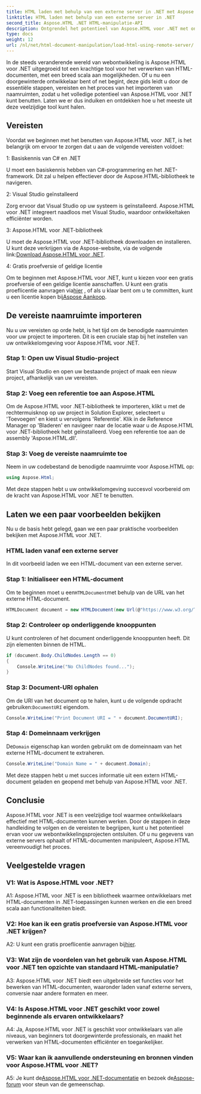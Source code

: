 ```yaml
---
title: HTML laden met behulp van een externe server in .NET met Aspose.HTML
linktitle: HTML laden met behulp van een externe server in .NET
second_title: Aspose.HTML .NET HTML-manipulatie-API
description: Ontgrendel het potentieel van Aspose.HTML voor .NET met onze uitgebreide gids. Leer hoe u naamruimten importeert, externe HTML-documenten opent en meer.
type: docs
weight: 12
url: /nl/net/html-document-manipulation/load-html-using-remote-server/
---
```


In de steeds veranderende wereld van webontwikkeling is Aspose.HTML voor .NET uitgegroeid tot een krachtige tool voor het verwerken van HTML-documenten, met een breed scala aan mogelijkheden. Of u nu een doorgewinterde ontwikkelaar bent of net begint, deze gids leidt u door de essentiële stappen, vereisten en het proces van het importeren van naamruimten, zodat u het volledige potentieel van Aspose.HTML voor .NET kunt benutten. Laten we er dus induiken en ontdekken hoe u het meeste uit deze veelzijdige tool kunt halen.

## Vereisten

Voordat we beginnen met het benutten van Aspose.HTML voor .NET, is het belangrijk om ervoor te zorgen dat u aan de volgende vereisten voldoet:

1: Basiskennis van C# en .NET

U moet een basiskennis hebben van C#-programmering en het .NET-framework. Dit zal u helpen effectiever door de Aspose.HTML-bibliotheek te navigeren.

2: Visual Studio geïnstalleerd

Zorg ervoor dat Visual Studio op uw systeem is geïnstalleerd. Aspose.HTML voor .NET integreert naadloos met Visual Studio, waardoor ontwikkeltaken efficiënter worden.

3: Aspose.HTML voor .NET-bibliotheek

 U moet de Aspose.HTML voor .NET-bibliotheek downloaden en installeren. U kunt deze verkrijgen via de Aspose-website, via de volgende link:[Download Aspose.HTML voor .NET](https://releases.aspose.com/html/net/).

4: Gratis proefversie of geldige licentie

 Om te beginnen met Aspose.HTML voor .NET, kunt u kiezen voor een gratis proefversie of een geldige licentie aanschaffen. U kunt een gratis proeflicentie aanvragen via[hier](https://releases.aspose.com/) , of als u klaar bent om u te committen, kunt u een licentie kopen bij[Aspose Aankoop](https://purchase.aspose.com/buy).

## De vereiste naamruimte importeren

Nu u uw vereisten op orde hebt, is het tijd om de benodigde naamruimten voor uw project te importeren. Dit is een cruciale stap bij het instellen van uw ontwikkelomgeving voor Aspose.HTML voor .NET.

### Stap 1: Open uw Visual Studio-project

Start Visual Studio en open uw bestaande project of maak een nieuw project, afhankelijk van uw vereisten.

### Stap 2: Voeg een referentie toe aan Aspose.HTML

Om de Aspose.HTML voor .NET-bibliotheek te importeren, klikt u met de rechtermuisknop op uw project in Solution Explorer, selecteert u 'Toevoegen' en kiest u vervolgens 'Referentie'. Klik in de Reference Manager op 'Bladeren' en navigeer naar de locatie waar u de Aspose.HTML voor .NET-bibliotheek hebt geïnstalleerd. Voeg een referentie toe aan de assembly 'Aspose.HTML.dll'.

### Stap 3: Voeg de vereiste naamruimte toe

Neem in uw codebestand de benodigde naamruimte voor Aspose.HTML op:

```csharp
using Aspose.Html;
```

Met deze stappen hebt u uw ontwikkelomgeving succesvol voorbereid om de kracht van Aspose.HTML voor .NET te benutten.

## Laten we een paar voorbeelden bekijken

Nu u de basis hebt gelegd, gaan we een paar praktische voorbeelden bekijken met Aspose.HTML voor .NET.

### HTML laden vanaf een externe server

In dit voorbeeld laden we een HTML-document van een externe server.

### Stap 1: Initialiseer een HTML-document

 Om te beginnen moet u een`HTMLDocument`met behulp van de URL van het externe HTML-document.

```csharp
HTMLDocument document = new HTMLDocument(new Url(@"https://www.w3.org/TR/html5/"));
```

### Stap 2: Controleer op onderliggende knooppunten

U kunt controleren of het document onderliggende knooppunten heeft. Dit zijn elementen binnen de HTML.

```csharp
if (document.Body.ChildNodes.Length == 0)
{
    Console.WriteLine("No ChildNodes found...");
}
```

### Stap 3: Document-URI ophalen

 Om de URI van het document op te halen, kunt u de volgende opdracht gebruiken:`DocumentURI` eigendom.

```csharp
Console.WriteLine("Print Document URI = " + document.DocumentURI);
```

### Stap 4: Domeinnaam verkrijgen

 De`Domain` eigenschap kan worden gebruikt om de domeinnaam van het externe HTML-document te extraheren.

```csharp
Console.WriteLine("Domain Name = " + document.Domain);
```

Met deze stappen hebt u met succes informatie uit een extern HTML-document geladen en geopend met behulp van Aspose.HTML voor .NET.

## Conclusie

Aspose.HTML voor .NET is een veelzijdige tool waarmee ontwikkelaars effectief met HTML-documenten kunnen werken. Door de stappen in deze handleiding te volgen en de vereisten te begrijpen, kunt u het potentieel ervan voor uw webontwikkelingsprojecten ontsluiten. Of u nu gegevens van externe servers ophaalt of HTML-documenten manipuleert, Aspose.HTML vereenvoudigt het proces.

## Veelgestelde vragen

### V1: Wat is Aspose.HTML voor .NET?

A1: Aspose.HTML voor .NET is een bibliotheek waarmee ontwikkelaars met HTML-documenten in .NET-toepassingen kunnen werken en die een breed scala aan functionaliteiten biedt.

### V2: Hoe kan ik een gratis proefversie van Aspose.HTML voor .NET krijgen?

 A2: U kunt een gratis proeflicentie aanvragen bij[hier](https://releases.aspose.com/).

### V3: Wat zijn de voordelen van het gebruik van Aspose.HTML voor .NET ten opzichte van standaard HTML-manipulatie?

A3: Aspose.HTML voor .NET biedt een uitgebreide set functies voor het bewerken van HTML-documenten, waaronder laden vanaf externe servers, conversie naar andere formaten en meer.

### V4: Is Aspose.HTML voor .NET geschikt voor zowel beginnende als ervaren ontwikkelaars?

A4: Ja, Aspose.HTML voor .NET is geschikt voor ontwikkelaars van alle niveaus, van beginners tot doorgewinterde professionals, en maakt het verwerken van HTML-documenten efficiënter en toegankelijker.

### V5: Waar kan ik aanvullende ondersteuning en bronnen vinden voor Aspose.HTML voor .NET?

 A5: Je kunt de[Aspose.HTML voor .NET-documentatie](https://reference.aspose.com/html/net/) en bezoek de[Aspose-forum](https://forum.aspose.com/) voor steun van de gemeenschap.